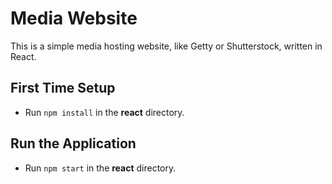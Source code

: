# Media Website

This is a simple media hosting website, like Getty or Shutterstock, written in React.

## First Time Setup

- Run `npm install` in the **react** directory.

## Run the Application

- Run `npm start` in the **react** directory.
